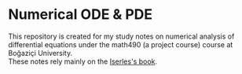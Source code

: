 # Numerical ODE & PDE
 This repository is created for my study notes on numerical analysis of differential equations under the math490 (a project course) course at Boğaziçi University. \
 These notes rely mainly on the [Iserles's book](https://www.cambridge.org/gb/academic/subjects/mathematics/numerical-analysis/first-course-numerical-analysis-differential-equations-2nd-edition?format=PB).
 

